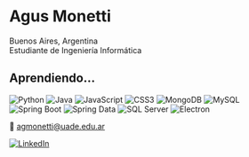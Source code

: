 # Agus Monetti

Buenos Aires, Argentina  
Estudiante de Ingeniería Informática  


## Aprendiendo...

![Python](https://img.shields.io/badge/-Python-3776AB?style=flat-square&logo=python&logoColor=white)
![Java](https://img.shields.io/badge/-Java-ED8B00?style=flat-square&logo=java&logoColor=white)
![JavaScript](https://img.shields.io/badge/-JavaScript-F7DF1E?style=flat-square&logo=javascript&logoColor=black)
![CSS3](https://img.shields.io/badge/-CSS3-1572B6?style=flat-square&logo=css3)
![MongoDB](https://img.shields.io/badge/-MongoDB-47A248?style=flat-square&logo=mongodb&logoColor=white)
![MySQL](https://img.shields.io/badge/-MySQL-4479A1?style=flat-square&logo=mysql&logoColor=white)
![Spring Boot](https://img.shields.io/badge/-Spring%20Boot-6DB33F?style=flat-square&logo=springboot&logoColor=white)
![Spring Data](https://img.shields.io/badge/-Spring%20Data-6DB33F?style=flat-square&logo=spring&logoColor=white)
![SQL Server](https://img.shields.io/badge/-SQL%20Server-CC2927?style=flat-square&logo=microsoftsqlserver&logoColor=white)
![Electron](https://img.shields.io/badge/-Electron-47848F?style=flat-square&logo=electron&logoColor=white)

📧 [agmonetti@uade.edu.ar](mailto:agmonetti@uade.edu.ar)  

[![LinkedIn](https://img.shields.io/badge/-LinkedIn-0A66C2?style=flat-square&logo=linkedin&logoColor=white)](https://www.linkedin.com/in/tu-usuario-linkedin/)
